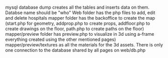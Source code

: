 mysql database dump creates all the tables and inserts data on them. Databse name should be "who"
Web folder has the php files to add, edit and delete hospitals
mapper folder has the backoffice to create the map (start.php for geometry, addprop.php to create props, addfloor.php to create drawings on the floor, path.php to create paths on the floor)
mapper/preview folder has preview.php to visualize in 3d using a-frame everything created using the other mentioned pages)
mapper/preview/textures as all the materials for the 3d assets.
There is only one connection to the database shared by all pages on web/db.php

